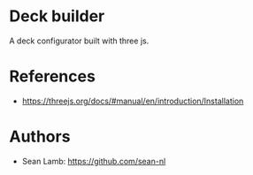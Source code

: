 # Deck builder
A deck configurator built with three js.

# References
- https://threejs.org/docs/#manual/en/introduction/Installation

# Authors
- Sean Lamb: https://github.com/sean-nl